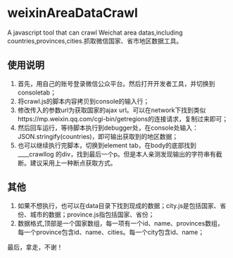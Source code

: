 # weixinAreaDataCrawl
A javascript tool that can crawl Weichat area datas,including countries,provinces,cities.抓取微信国家、省市地区数据工具。

## 使用说明
1. 首先，用自己的账号登录微信公众平台。然后打开开发者工具，并切换到consoletab；
1. 将crawl.js的脚本内容拷贝到console的输入行；
1. 修改传入的参数url为获取国家的ajax url。可以在network下找到类似https://mp.weixin.qq.com/cgi-bin/getregions的连接请求，复制过来即可；
1. 然后回车运行，等待脚本执行到debugger处，在console处输入：JSON.stringify(countries)，即可输出获取到的地区数据；
1. 也可以继续执行完脚本，切换到element tab，在body的底部找到____crawllog 的div，找到最后一个p。但是本人亲测发现输出的字符串有截断。建议采用上一种断点获取方式。

## 其他
1. 如果不想执行，也可以在data目录下找到现成的数据；city.js是包括国家、省份、城市的数据；province.js指包括国家、省份；
1. 数据格式,顶部是一个国家数组，每一项有一个id、name、provinces数组，每一个province包含id、name、cities。每一个city包含id、name；

最后，拿走，不谢！

